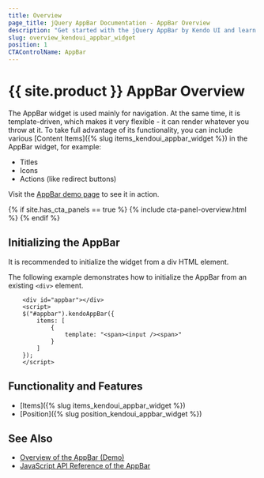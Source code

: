 ```yaml
---
title: Overview
page_title: jQuery AppBar Documentation - AppBar Overview
description: "Get started with the jQuery AppBar by Kendo UI and learn how to initialize the widget."
slug: overview_kendoui_appbar_widget
position: 1
CTAControlName: AppBar
---
```


# {{ site.product }} AppBar Overview

The AppBar widget is used mainly for navigation. At the same time, it is template-driven, which makes it very flexible - it can render whatever you throw at it. To take full advantage of its functionality, you can include various [Content Items]({% slug items_kendoui_appbar_widget %}) in the AppBar widget, for example:
* Titles
* Icons
* Actions (like redirect buttons)

Visit the [AppBar demo page](https://demos.telerik.com/kendo-ui/appbar/index) to see it in action.

{% if site.has_cta_panels == true %}
{% include cta-panel-overview.html %}
{% endif %}

## Initializing the AppBar

It is recommended to initialize the widget from a div HTML element.

The following example demonstrates how to initialize the AppBar from an existing `<div>` element.

```dojo
    <div id="appbar"></div>
    <script>
    $("#appbar").kendoAppBar({
        items: [
            {
                template: "<span><input /><span>"
            }
        ]
    });
    </script>
```

## Functionality and Features

* [Items]({% slug items_kendoui_appbar_widget %})
* [Position]({% slug position_kendoui_appbar_widget %})

## See Also

* [Overview of the AppBar (Demo)](https://demos.telerik.com/kendo-ui/appbar/index)
* [JavaScript API Reference of the AppBar](/api/javascript/ui/appbar)
